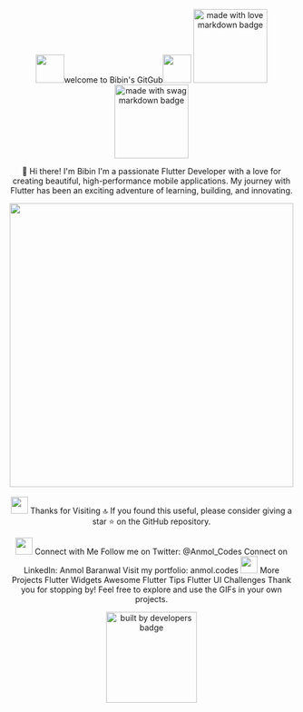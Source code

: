 <div align="center">


<img src="https://user-images.githubusercontent.com/74038190/213844263-a8897a51-32f4-4b3b-b5c2-e1528b89f6f3.png" width="50px" />welcome to Bibin's GitGub<img src="https://user-images.githubusercontent.com/74038190/213844263-a8897a51-32f4-4b3b-b5c2-e1528b89f6f3.png" width="50px" />
<a href="https://github.com/Anmol-Baranwal/GIFs-For-Readme"><img src="https://encrypted-tbn0.gstatic.com/images?q=tbn:ANd9GcRpiKdVuAp0fTM9uszBv6-uwnaTnBspJKFA3F1MafX8QucD4_p0RgBwyuefPcZouQXJop4&usqp=CAU" width="130" alt="made with love markdown badge"></a> <a href="https://github.com/Anmol-Baranwal/GIFs-For-Readme"><img src="https://forthebadge.com/images/badges/built-with-swag.svg" width="130" alt="made with swag markdown badge"></a>

 👋 Hi there! I'm Bibin
I'm a passionate Flutter Developer with a love for creating beautiful, high-performance mobile applications. My journey with Flutter has been an exciting adventure of learning, building, and innovating.

<img src="https://user-images.githubusercontent.com/74038190/225813708-98b745f2-7d22-48cf-9150-083f1b00d6c9.gif" width="500">
<br><br>
<img src="https://user-images.githubusercontent.com/74038190/216122041-518ac897-8d92-4c6b-9b3f-ca01dcaf38ee.png" width="30" /> Thanks for Visiting 🔝
If you found this useful, please consider giving a star ⭐ on the GitHub repository.

<img src="https://user-images.githubusercontent.com/74038190/219295839-b30b5a72-6f91-4dc1-8e23-81cce7d62f6d.png" width="30" /> Connect with Me
Follow me on Twitter: @Anmol_Codes
Connect on LinkedIn: Anmol Baranwal
Visit my portfolio: anmol.codes
<img src="https://user-images.githubusercontent.com/74038190/215755773-15424f73-ef26-4bba-a606-2bdc6ff64cdd.png" width="30" /> More Projects
Flutter Widgets
Awesome Flutter Tips
Flutter UI Challenges
Thank you for stopping by! Feel free to explore and use the GIFs in your own projects.

<a href="https://github.com/Anmol-Baranwal/GIFs-For-Readme"><img src="https://forthebadge.com/images/badges/built-by-developers.svg" width="160" alt="built by developers badge"></a>

</div>

